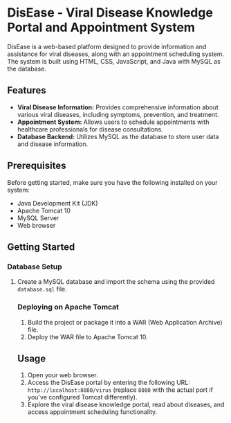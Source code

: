 <body>
  <h1>DisEase - Viral Disease Knowledge Portal and Appointment System</h1>

  <p>DisEase is a web-based platform designed to provide information and assistance for viral diseases, along with an appointment scheduling system. The system is built using HTML, CSS, JavaScript, and Java with MySQL as the database.</p>

  <h2>Features</h2>
  <ul>
    <li><strong>Viral Disease Information:</strong> Provides comprehensive information about various viral diseases, including symptoms, prevention, and treatment.</li>
    <li><strong>Appointment System:</strong> Allows users to schedule appointments with healthcare professionals for disease consultations.</li>
    <li><strong>Database Backend:</strong> Utilizes MySQL as the database to store user data and disease information.</li>
  </ul>

  <h2>Prerequisites</h2>
  <p>Before getting started, make sure you have the following installed on your system:</p>
  <ul>
    <li>Java Development Kit (JDK)</li>
    <li>Apache Tomcat 10</li>
    <li>MySQL Server</li>
    <li>Web browser</li>
  </ul>

  <h2>Getting Started</h2>

  <h3>Database Setup</h3>
  <ol>
    <li>Create a MySQL database and import the schema using the provided <code>database.sql</code> file.

  <h3>Deploying on Apache Tomcat</h3>
  <ol>
    <li>Build the project or package it into a WAR (Web Application Archive) file.</li>
    <li>Deploy the WAR file to Apache Tomcat 10.</li>
  </ol>

  <h2>Usage</h2>
  <ol>
    <li>Open your web browser.</li>
    <li>Access the DisEase portal by entering the following URL: <code>http://localhost:8080/virus</code> (replace <code>8080</code> with the actual port if you've configured Tomcat differently).</li>
    <li>Explore the viral disease knowledge portal, read about diseases, and access appointment scheduling functionality.</li>
  </ol>

</body>
</html>
